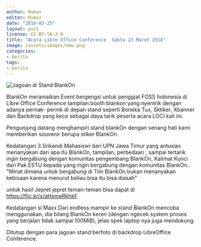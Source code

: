 ```yaml
---
author: Humas
editor: Humas
date: "2018-03-25"
layout: post
license: CC-BY-SA-3.0
title: "Acara Libre Office Conference  Sabtu 23 Maret 2018"
image: /assets/images/omw.png
categories:
- berita
tags:
- berita
---
```


![Jagoan di Stand BlankOn](https://photos.app.goo.gl/qUmbJQOMOyCjLaHI3)



BlankOn meramaikan Event bergengsi untuk penggiat FOSS Indonesia di Libre
Office Conference tampilan booth blankon yang nyentrik dengan adanya pernak-
pernik di depan stand​ seperti Boneka Tux, Sktiker, Xbanner dan Backdrop yang
kece sebagai daya tarik peserta acara LOCI kali ini.  
  
Pengunjung datang menghampiri stand blankOn dengan senang hati kami memberikan
souvenir berupa stiker BlankOn.  
  
Kedatangan 3 Srikandi Mahasiswi dari UPN Jawa Timur yang antusias menanyakan
dari apa itu BlankOn, tampilan, perbedaan , sampai tertarik ingin bergabung
dengan komunitas pengembang BlankOn, Kalimat Kunci dari Pak ESTU kepada yang
ingin bergabung dengan komunitas BlankOn.. "Minat dimana untuk bergabung di
Tim BlankOn bukan menanyakan kebisaan karena menurut beliau bisa itu bisa
diasah"  
  
untuk hasil Jepret jepret teman-teman bisa dapat di
https://flic.kr/s/aHsmeRkhkF  
  
Kedatangan si Maxx Dari endless mampir ke stand BlankOn mencoba menggunakan,
dia bilang BlankOn keren (dengan ngecek system proses yang berjalan tidak
sampai 100MiB), jelas spek laptop nya juga mendukung.  
  
Ditutup dengan para jagoan stand berfoto di backdrop LibreOffice Conference.


    